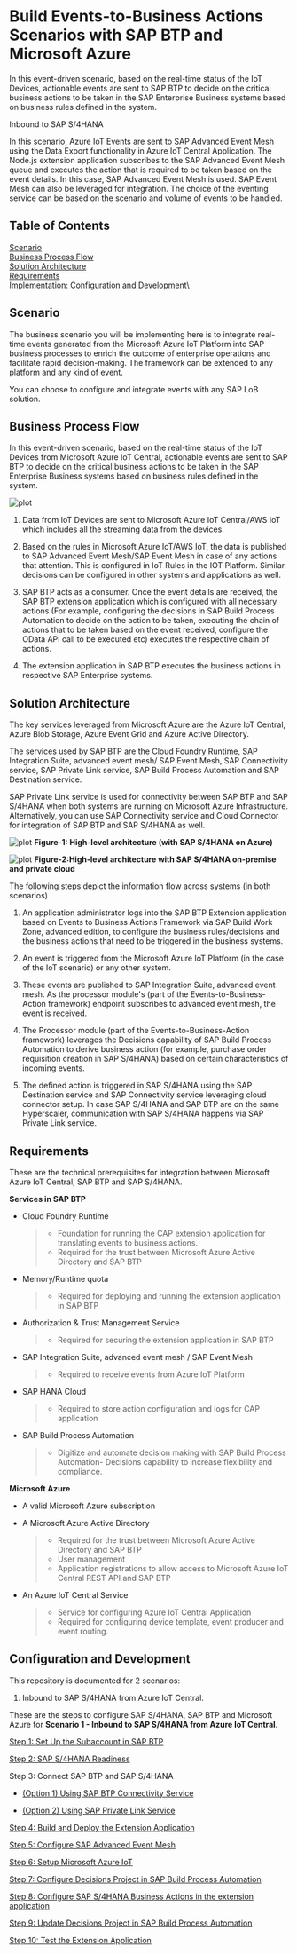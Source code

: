 # Build Events-to-Business Actions Scenarios with SAP BTP and Microsoft Azure

In this event-driven scenario, based on the real-time status of the IoT Devices, actionable events are sent to SAP BTP to decide on the critical business actions to be taken in the SAP Enterprise Business systems based on business rules defined in the system.

Inbound to SAP S/4HANA

In this scenario, Azure IoT Events are sent to SAP Advanced Event Mesh using the Data Export functionality in Azure IoT Central Application. The Node.js extension application subscribes to the SAP Advanced Event Mesh queue and executes the action that is required to be taken based on the event details. In this case, SAP Advanced Event Mesh is used. SAP Event Mesh can also be leveraged for integration. The choice of the eventing service can be based on the scenario and volume of events to be handled. 


## Table of Contents

[Scenario](#scenario)\
[Business Process Flow](#business-process-flow)\
[Solution Architecture](#solution-architecture)\
[Requirements](#requirements)\
[Implementation: Configuration and Development](#configuration-and-development)\

## Scenario

The business scenario you will be implementing here is to integrate real-time events generated from the Microsoft Azure IoT Platform into SAP business processes to enrich the outcome of enterprise operations and facilitate rapid decision-making. The framework can be extended to any platform and any kind of event.

You can choose to configure and integrate events with any SAP LoB solution.

## Business Process Flow

In this event-driven scenario, based on the real-time status of the IoT Devices from Microsoft Azure IoT Central, actionable events are sent to SAP BTP to decide on the critical business actions to be taken in the SAP Enterprise Business systems based on business rules defined in the system.

![plot](../../images/businessprocess.png)

1. Data from IoT Devices are sent to Microsoft Azure IoT Central/AWS IoT which includes all the streaming data from the devices.

2. Based on the rules in Microsoft Azure IoT/AWS IoT, the data is published to SAP Advanced Event Mesh/SAP Event Mesh in case of any actions that attention. This is configured in IoT Rules in the IOT Platform. Similar decisions can be configured in other systems and applications as well.

3. SAP BTP acts as a consumer. Once the event details are received, the SAP BTP extension application which is configured with all necessary actions (For example, configuring the decisions in SAP Build Process Automation to decide on the action to be taken, executing the chain of actions that to be taken based on the event received, configure the OData API call to be executed etc) executes the respective chain of actions.

4. The extension application in SAP BTP executes the business actions in respective SAP Enterprise systems.

## Solution Architecture

The key services leveraged from Microsoft Azure are the Azure IoT Central, Azure Blob Storage, Azure Event Grid and Azure Active Directory.

The services used by SAP BTP are the Cloud Foundry Runtime, SAP Integration Suite, advanced event mesh/ SAP Event Mesh, SAP Connectivity service, SAP Private Link service, SAP Build Process Automation and SAP Destination service. 

SAP Private Link service is used for connectivity between SAP BTP and SAP S/4HANA when both systems are running on Microsoft Azure Infrastructure. Alternatively, you can use SAP Connectivity service and Cloud Connector for integration of SAP BTP and SAP S/4HANA as well. 

![plot](../../images/Azure-IoTC-PL.png) **Figure-1: High-level architecture (with SAP S/4HANA on Azure)**

    
![plot](../../images/AzureIoTC-CC.png) **Figure-2:High-level architecture with SAP S/4HANA on-premise and private cloud**

The following steps depict the information flow across systems (in both scenarios)

1. An application administrator logs into the SAP BTP Extension application based on Events to Business Actions Framework via SAP Build Work Zone, advanced edition, to configure the business rules/decisions and the business actions that need to be triggered in the business systems.

2. An event is triggered from the Microsoft Azure IoT Platform (in the case of the IoT scenario) or any other system.

3. These events are published to SAP Integration Suite, advanced event mesh. As the processor module's (part of the Events-to-Business-Action framework) endpoint subscribes to advanced event mesh, the event is received.

4. The Processor module (part of the Events-to-Business-Action framework) leverages the Decisions capability of SAP Build Process Automation to derive business action (for example, purchase order requisition creation in SAP S/4HANA) based on certain characteristics of incoming events.

5. The defined action is triggered in SAP S/4HANA using the SAP Destination service and SAP Connectivity service leveraging cloud connector setup. In case SAP S/4HANA and SAP BTP are on the same Hyperscaler, communication with SAP S/4HANA happens via SAP Private Link service.

## Requirements 

These are the technical prerequisites for integration between Microsoft Azure IoT Central, SAP BTP and SAP S/4HANA. 

**Services in SAP BTP**
- Cloud Foundry Runtime
    > - Foundation for running the CAP extension application for translating events to business actions.
    > - Required for the trust between Microsoft Azure Active Directory and SAP BTP
- Memory/Runtime quota
    > - Required for deploying and running the extension application in SAP BTP
- Authorization & Trust Management Service
    > - Required for securing the extension application in SAP BTP
- SAP Integration Suite, advanced event mesh / SAP Event Mesh 
    >- Required to receive events from Azure IoT Platform
- SAP HANA Cloud 
    >- Required to store action configuration and logs for CAP application
- SAP Build Process Automation
    >- 	Digitize and automate decision making with SAP Build Process Automation- Decisions capability to increase flexibility and compliance.

**Microsoft Azure**
- A valid Microsoft Azure subscription
- A Microsoft Azure Active Directory
    > - Required for the trust between Microsoft Azure Active Directory and SAP BTP
    > - User management
    > - Application registrations to allow access to Microsoft Azure IoT Central REST API and SAP BTP

- An Azure IoT Central Service
    > - Service for configuring Azure IoT Central Application
    > - Required for configuring device template, event producer and event routing.


## Configuration and Development

This repository is documented for 2 scenarios:

1. Inbound to SAP S/4HANA from Azure IoT Central.

These are the steps to configure SAP S/4HANA, SAP BTP and Microsoft Azure for **Scenario 1 - Inbound to SAP S/4HANA from Azure IoT Central**.

[Step 1: Set Up the Subaccount in SAP BTP](./Scenario1-Inbound-to-SAPS4HANA/Step1-Setup-SAPBTP-Subaccount/README.md)

[Step 2: SAP S/4HANA Readiness](./Scenario1-Inbound-to-SAPS4HANA/Step2-SAPS4HANA-Readiness/README.md)

Step 3: Connect SAP BTP and SAP S/4HANA

   - [(Option 1) Using SAP BTP Connectivity Service](./Scenario1-Inbound-to-SAPS4HANA/Step3a-SetupCloudConnector/README.md)

   - [(Option 2) Using SAP Private Link Service](./Scenario1-Inbound-to-SAPS4HANA/Step3b-Setup-SAPPrivateLinkService/README.md)

[Step 4: Build and Deploy the Extension Application](./Scenario1-Inbound-to-SAPS4HANA/Step4-Build-Deploy-ExtensionApplication/README.md)

[Step 5: Configure SAP Advanced Event Mesh](./Scenario1-Inbound-to-SAPS4HANA/Step5-Advanced-Event-Mesh-Configuration/README.md)

[Step 6: Setup Microsoft Azure IoT](./Scenario1-Inbound-to-SAPS4HANA/Step6-Setup-AzureIoT/README.md)

[Step 7: Configure  Decisions Project in SAP Build Process Automation](./Scenario1-Inbound-to-SAPS4HANA/Step7-Configure-Decisions-Part1/README.md)

[Step 8: Configure SAP S/4HANA Business Actions in the extension application](./Scenario1-Inbound-to-SAPS4HANA/Step8-Configure-BusinessActions/README.md)

[Step 9: Update Decisions Project in SAP Build Process Automation](./Scenario1-Inbound-to-SAPS4HANA/Step9-Configure-Decisions-Part2/README.md)

[Step 10: Test the Extension Application](./Scenario1-Inbound-to-SAPS4HANA/Step10-Test-ExtensionApplication/README.md)
